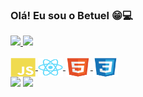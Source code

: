 ### Olá! Eu sou o Betuel 😁💻

<div>
  <a href="https://github.com/Betuelferreira">
  <img height="150em" src="https://github-readme-stats.vercel.app/api?username=Betuelferreira&show_icons=true&theme=dracula&include_all_commits=true&count_private=true"/>
  <img height="150em" src="https://github-readme-stats.vercel.app/api/top-langs/?username=Betuelferreira&layout=compact&langs_count=7&theme=dracula"/>
</div>

</div>

<div style="display: inline_block " ><br>
  <img align="center" alt="betuel-Js" height="30" width="40" src="https://raw.githubusercontent.com/devicons/devicon/master/icons/javascript/javascript-plain.svg">
 
  <img align="center" alt="betuel-React" height="30" width="40" src="https://raw.githubusercontent.com/devicons/devicon/master/icons/react/react-original.svg">
  
  <img align="center" alt="betuel-HTML" height="30" width="40" src="https://raw.githubusercontent.com/devicons/devicon/master/icons/html5/html5-original.svg">
  
  <img align="center" alt="betuel-CSS" height="30" width="40" src="https://raw.githubusercontent.com/devicons/devicon/master/icons/css3/css3-original.svg">
  
</div>
  
  
<div style="display: inline_block, margin: 20px">
<a href = "mailto:betobetuelferreira@gmail.com"><img src="https://img.shields.io/badge/Gmail-D14836?style=for-the-badge&logo=gmail&logoColor=white" target="_blank"></a>
  <a href = "mailto:betobetuelferreira@gmail.com"><img src="https://img.shields.io/badge/Gmail-D14836?style=for-the-badge&logo=gmail&logoColor=white" target="_blank"></a>
</div>
